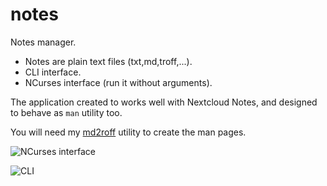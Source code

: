 # notes
Notes manager.

* Notes are plain text files (txt,md,troff,...).
* CLI interface.
* NCurses interface (run it without arguments).

The application created to works well with Nextcloud Notes, and designed to
behave as `man` utility too.

You will need my [md2roff](https://github.com/nereusx/md2roff) utility to create the man pages.

![NCurses interface](https://raw.githubusercontent.com/nereusx/notes/main/screenshots/notes-112x30.png)

![CLI](https://raw.githubusercontent.com/nereusx/notes/main/screenshots/notes-cli.png)


